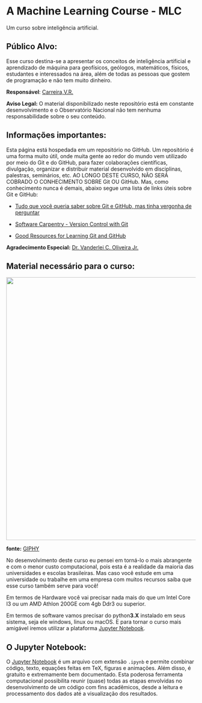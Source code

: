 # A Machine Learning Course - MLC
Um curso sobre inteligência artificial.    

## Público Alvo:
 Esse curso destina-se a apresentar os conceitos de inteligência artificial e aprendizado de máquina para geofísicos, geólogos, matemáticos, físicos, estudantes e interessados na área, além de todas as pessoas que gostem de programação e não tem muito dinheiro.

**Responsável**: [Carreira,V.R.](http://lattes.cnpq.br/9663791782095105)

**Aviso Legal:** O material disponibilizado neste repositório está em constante desenvolvimento e o Observatório Nacional não tem nenhuma responsabilidade sobre o seu conteúdo.

## Informações importantes:

Esta página está hospedada em um repositório no GitHub. Um repositório é uma forma muito útil, 
onde muita gente ao redor do mundo vem utilizado por meio do Git e do GitHub, para
fazer colaborações científicas, divulgação, organizar e distribuir
material desenvolvido em disciplinas, palestras, seminários, etc.
AO LONGO DESTE CURSO, NÃO SERÁ COBRADO O CONHECIMENTO SOBRE Git OU
GitHub. Mas, como conhecimento nunca é demais, abaixo segue uma
lista de links úteis sobre Git e GitHub:

* [Tudo que você queria saber sobre Git e GitHub, mas tinha vergonha de perguntar](http://tableless.com.br/tudo-que-voce-queria-saber-sobre-git-e-github-mas-tinha-vergonha-de-perguntar/)

* [Software Carpentry - Version Control with Git](http://swcarpentry.github.io/git-novice/)

* [Good Resources for Learning Git and GitHub](https://help.github.com/articles/good-resources-for-learning-git-and-github/)


**Agradecimento Especial:** [Dr. Vanderlei C. Oliveira Jr.](http://www.pinga-lab.org/people/oliveira-jr.html)


## Material necessário para o curso:

<img src = 'https://media.giphy.com/media/3o6UB5RrlQuMfZp82Y/giphy.gif' width = 700>

**fonte:** [GIPHY](https://media.giphy.com/media/tvGOBZKNEX0ac/giphy.gif)


No desenvolvimento deste curso eu pensei em torná-lo o mais abrangente e com o menor custo computacional, pois esta é a realidade da maioria das universidades e escolas brasileiras. Mas caso você estude em uma universidade ou trabalhe em uma empresa com muitos recursos saiba que esse curso também serve para você! 

Em termos de Hardware você vai precisar nada mais do que um Intel Core I3 ou um AMD Athlon 200GE com 4gb Ddr3 ou superior. 

Em termos de software vamos precisar do python**3.X** instalado em seus sistema, seja ele windows, linux ou macOS. E para tornar o curso mais amigável iremos utilizar a plataforma [Jupyter Notebook](https://jupyter.org/).

## O Jupyter Notebook:

O [Jupyter Notebook](https://jupyter.org/) é um
arquivo com extensão `.ipynb` e permite combinar código, texto, equações feitas
em TeX, figuras e animações. Além disso, é gratuito e extremamente bem
documentado. Esta poderosa ferramenta computacional possibilita reunir (quase)
todas as etapas envolvidas no desenvolvimento de um código com fins acadêmicos,
desde a leitura e processamento dos dados até a visualização dos resultados.

